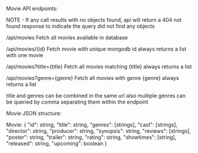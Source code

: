 Movie API endpoints:

NOTE - If any call results with no objects found, api will return
a 404 not found response to indicate the query did not find any objects

/api/movies
Fetch all movies available in database

/api/movies/{id}
Fetch movie with unique mongodb id
always returns a list with one movie

/api/movies?title={title}
Fetch all movies matching {title}
always returns a list

/api/movies?genre={genre}
Fetch all movies with genre {genre}
always returns a list

title and genres can be combined in the same url
also multiple genres can be queried by comma separating them
within the endpoint

Movie JSON structure:

Movie: {
"id": string,
"title": string,
"genres": [strings],
"cast": [strings],
"director": string,
"producer": string,
"synopsis": string,
"reviews": [strings],
"poster": string,
"trailer": string,
"rating": string,
"showtimes": [string],
"released": string,
"upcoming": boolean
}
